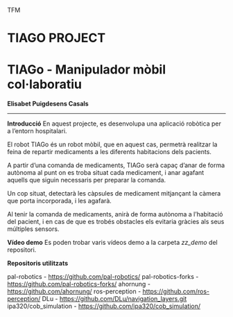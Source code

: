 TFM
#         TIAGO PROJECT 
# TIAGo - Manipulador mòbil col·laboratiu
**Elisabet Puigdesens Casals**

----------------------------------------------------------------------------------

**Introducció**
En aquest projecte, es desenvolupa una aplicació robòtica per a l’entorn hospitalari.
 
El robot TIAGo és un robot mòbil, que en aquest cas, permetrà realitzar la feina de repartir medicaments a les diferents habitacions dels pacients.

A partir d’una comanda de medicaments, TIAGo serà capaç d’anar de forma autònoma al punt on es troba situat cada medicament, i anar agafant aquells que siguin necessaris per preparar
la comanda. 

Un cop situat, detectarà les càpsules de medicament mitjançant la càmera que porta incorporada, i les agafarà.

Al tenir la comanda de medicaments, anirà de forma autònoma a l’habitació del pacient, i en cas de que es trobés obstacles els evitaria gràcies als seus múltiples sensors.


**Vídeo demo**
Es poden trobar varis vídeos demo a la carpeta *zz_demo* del repositori.



**Repositoris utilitzats**

pal-robotics - https://github.com/pal-robotics/
pal-robotics-forks - https://github.com/pal-robotics-forks/
ahornung - https://github.com/ahornung/
ros-perception - https://github.com/ros-perception/
DLu - https://github.com/DLu/navigation_layers.git
ipa320/cob_simulation - https://github.com/ipa320/cob_simulation/

